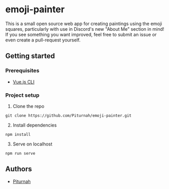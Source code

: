 # emoji-painter
This is a small open source web app for creating paintings using the emoji squares, particularly with use in Discord's new "About Me" section in mind! If you see something you want improved, feel free to submit an issue or even create a pull-request yourself.

## Getting started

### Prerequisites
* [Vue.js CLI](https://vuejs.org/v2/guide/installation.html#CLI)

### Project setup
1. Clone the repo
```
git clone https://github.com/Piturnah/emoji-painter.git
```
2. Install dependencies
```
npm install
```
3. Serve on localhost
```
npm run serve
```

## Authors
* [Piturnah](https://github.com/Piturnah)